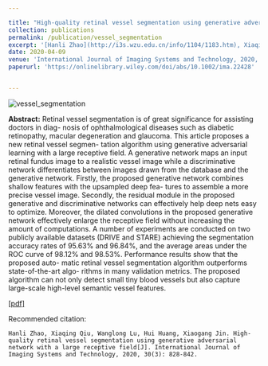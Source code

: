 ```yaml
---

title: "High‐quality retinal vessel segmentation using generative adversarial network with a large receptive field"
collection: publications
permalink: /publication/vessel_segmentation
excerpt: '[Hanli Zhao](http://i3s.wzu.edu.cn/info/1104/1183.htm), Xiaqing Qiu, **Wanglong Lu**, Hui Huang, [Xiaogang Jin](http://www.cad.zju.edu.cn/home/jin/).'
date: 2020-04-09
venue: 'International Journal of Imaging Systems and Technology, 2020, 30(3): 828-842'
paperurl: 'https://onlinelibrary.wiley.com/doi/abs/10.1002/ima.22428'


---
```

![vessel_segmentation](https://longlongaaago.github.io/images/publications//vessel_segmentation.png)


<b>Abstract:</b>
Retinal vessel segmentation is of great significance for assisting doctors in diag- nosis of ophthalmological diseases such as diabetic retinopathy, macular degeneration and glaucoma. This article proposes a new retinal vessel segmen- tation algorithm using generative adversarial learning with a large receptive field. A generative network maps an input retinal fundus image to a realistic vessel image while a discriminative network differentiates between images drawn from the database and the generative network. Firstly, the proposed generative network combines shallow features with the upsampled deep fea- tures to assemble a more precise vessel image. Secondly, the residual module in the proposed generative and discriminative networks can effectively help deep nets easy to optimize. Moreover, the dilated convolutions in the proposed generative network effectively enlarge the receptive field without increasing the amount of computations. A number of experiments are conducted on two publicly available datasets (DRIVE and STARE) achieving the segmentation accuracy rates of 95.63% and 96.84%, and the average areas under the ROC curve of 98.12% and 98.53%. Performance results show that the proposed auto- matic retinal vessel segmentation algorithm outperforms state-of-the-art algo- rithms in many validation metrics. The proposed algorithm can not only detect small tiny blood vessels but also capture large-scale high-level semantic vessel features.


[[pdf]](https://onlinelibrary.wiley.com/doi/abs/10.1002/ima.22428)

Recommended citation: 
```
Hanli Zhao, Xiaqing Qiu, Wanglong Lu, Hui Huang, Xiaogang Jin. High‐quality retinal vessel segmentation using generative adversarial network with a large receptive field[J]. International Journal of Imaging Systems and Technology, 2020, 30(3): 828-842.
```
